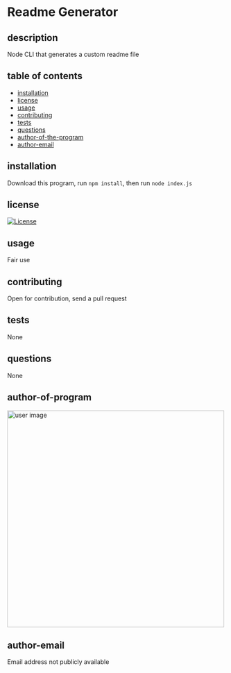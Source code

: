 # Readme Generator

## description
Node CLI that generates a custom readme file

## table of contents 
 - [installation](#installation) 
 - [license](#license) 
 - [usage](#usage) 
 - [contributing](#contributing) 
 - [tests](#tests) 
 - [questions](#questions) 
 - [author-of-the-program](#author-of-the-program) 
 - [author-email](#author-email) 
 ## installation
Download this program, run ```npm install```, then run ```node index.js```

## license
[![License](https://img.shields.io/badge/License-Apache%202.0-blue.svg)](https://opensource.org/licenses/Apache-2.0)

## usage
Fair use

## contributing
Open for contribution, send a pull request

## tests
None

## questions
None

## author-of-program
<img src="https://avatars3.githubusercontent.com/u/55567604?v=4" alt="user image" width="500"/>

## author-email
Email address not publicly available